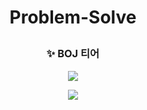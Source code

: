 # <p align="center">Problem-Solve</p>

### <p align="center">✨ BOJ 티어</p>

<p align="center"><img src="http://mazassumnida.wtf/api/v2/generate_badge?boj=saesang"/></p>


<p align="center"><img src="http://mazandi.herokuapp.com/api?handle=saesang"/></p>
